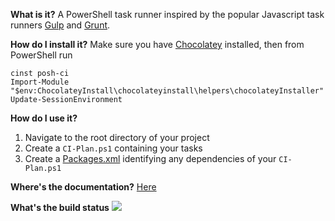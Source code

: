 **What is it?**
A PowerShell task runner inspired by the popular Javascript task runners [Gulp](http://gulpjs.com) and [Grunt](http://gruntjs.com).

**How do I install it?**
Make sure you have [Chocolatey](https://chocolatey.org) installed, then from PowerShell run
```
cinst posh-ci
Import-Module "$env:ChocolateyInstall\chocolateyinstall\helpers\chocolateyInstaller"
Update-SessionEnvironment
```

**How do I use it?**
  1. Navigate to the root directory of your project
  2. Create a `CI-Plan.ps1` containing your tasks
  3. Create a [Packages.xml](https://github.com/chocolatey/chocolatey/wiki/CommandsInstall#packagesconfig---v09813) identifying any dependencies of your `CI-Plan.ps1`

**Where's the documentation?**
[Here](Documentation/Index.md)

**What's the build status**
![](https://ci.appveyor.com/api/projects/status/ay2uucfxymlgk2ni?svg=true)


